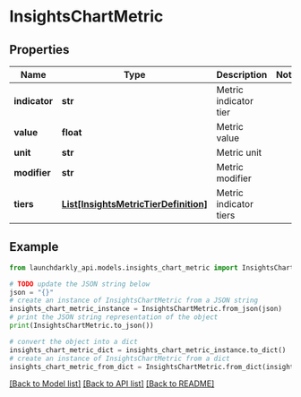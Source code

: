 # InsightsChartMetric


## Properties

Name | Type | Description | Notes
------------ | ------------- | ------------- | -------------
**indicator** | **str** | Metric indicator tier | 
**value** | **float** | Metric value | 
**unit** | **str** | Metric unit | 
**modifier** | **str** | Metric modifier | 
**tiers** | [**List[InsightsMetricTierDefinition]**](InsightsMetricTierDefinition.md) | Metric indicator tiers | 

## Example

```python
from launchdarkly_api.models.insights_chart_metric import InsightsChartMetric

# TODO update the JSON string below
json = "{}"
# create an instance of InsightsChartMetric from a JSON string
insights_chart_metric_instance = InsightsChartMetric.from_json(json)
# print the JSON string representation of the object
print(InsightsChartMetric.to_json())

# convert the object into a dict
insights_chart_metric_dict = insights_chart_metric_instance.to_dict()
# create an instance of InsightsChartMetric from a dict
insights_chart_metric_from_dict = InsightsChartMetric.from_dict(insights_chart_metric_dict)
```
[[Back to Model list]](../README.md#documentation-for-models) [[Back to API list]](../README.md#documentation-for-api-endpoints) [[Back to README]](../README.md)


